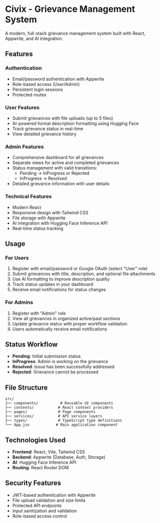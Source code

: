 # Civix - Grievance Management System

A modern, full-stack grievance management system built with React, Appwrite, and AI integration.

## Features

### Authentication
- Email/password authentication with Appwrite
- Role-based access (User/Admin)
- Persistent login sessions
- Protected routes

### User Features
- Submit grievances with file uploads (up to 5 files)
- AI-powered formal description formatting using Hugging Face
- Track grievance status in real-time
- View detailed grievance history

### Admin Features
- Comprehensive dashboard for all grievances
- Separate views for active and completed grievances
- Status management with valid transitions:
  - Pending → InProgress or Rejected
  - InProgress → Resolved
- Detailed grievance information with user details

### Technical Features
- Modern React
- Responsive design with Tailwind CSS
- File storage with Appwrite
- AI integration with Hugging Face Inference API
- Real-time status tracking

## Usage

### For Users
1. Register with email/password or Google OAuth (select "User" role)
2. Submit grievances with title, description, and optional file attachments
3. Use AI formatting to improve description quality
4. Track status updates in your dashboard
5. Receive email notifications for status changes

### For Admins
1. Register with "Admin" role
2. View all grievances in organized active/past sections
3. Update grievance status with proper workflow validation
4. Users automatically receive email notifications

## Status Workflow

- **Pending**: Initial submission status
- **InProgress**: Admin is working on the grievance
- **Resolved**: Issue has been successfully addressed
- **Rejected**: Grievance cannot be processed

## File Structure

```
src/
├── components/          # Reusable UI components
├── contexts/           # React context providers
├── pages/              # Page components
├── services/           # API service layers
├── types/              # TypeScript type definitions
└── App.jsx            # Main application component
```

## Technologies Used

- **Frontend**: React, Vite, Tailwind CSS
- **Backend**: Appwrite (Database, Auth, Storage)
- **AI**: Hugging Face Inference API
- **Routing**: React Router DOM

## Security Features

- JWT-based authentication with Appwrite
- File upload validation and size limits
- Protected API endpoints
- Input sanitization and validation
- Role-based access control
